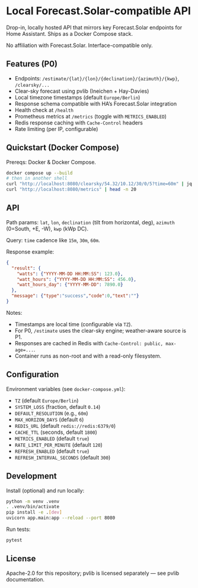 # Local Forecast.Solar-compatible API

Drop-in, locally hosted API that mirrors key Forecast.Solar endpoints for Home Assistant. Ships as a Docker Compose stack.

No affiliation with Forecast.Solar. Interface-compatible only.

## Features (P0)

- Endpoints: `/estimate/{lat}/{lon}/{declination}/{azimuth}/{kwp}`, `/clearsky/...`
- Clear-sky forecast using pvlib (Ineichen + Hay-Davies)
- Local timezone timestamps (default `Europe/Berlin`)
- Response schema compatible with HA’s Forecast.Solar integration
- Health check at `/health`
- Prometheus metrics at `/metrics` (toggle with `METRICS_ENABLED`)
- Redis response caching with `Cache-Control` headers
- Rate limiting (per IP, configurable)

## Quickstart (Docker Compose)

Prereqs: Docker & Docker Compose.

```bash
docker compose up --build
# then in another shell
curl "http://localhost:8080/clearsky/54.32/10.12/30/0/5?time=60m" | jq .
curl "http://localhost:8080/metrics" | head -n 20
```

## API

Path params: `lat`, `lon`, `declination` (tilt from horizontal, deg), `azimuth` (0=South, +E, -W), `kwp` (kWp DC).

Query: `time` cadence like `15m`, `30m`, `60m`.

Response example:

```json
{
  "result": {
    "watts": {"YYYY-MM-DD HH:MM:SS": 123.0},
    "watt_hours": {"YYYY-MM-DD HH:MM:SS": 456.0},
    "watt_hours_day": {"YYYY-MM-DD": 7890.0}
  },
  "message": {"type":"success","code":0,"text":""}
}
```

Notes:
- Timestamps are local time (configurable via `TZ`).
- For P0, `/estimate` uses the clear-sky engine; weather-aware source is P1.
- Responses are cached in Redis with `Cache-Control: public, max-age=...`.
- Container runs as non-root and with a read-only filesystem.

## Configuration

Environment variables (see `docker-compose.yml`):

- `TZ` (default `Europe/Berlin`)
- `SYSTEM_LOSS` (fraction, default `0.14`)
- `DEFAULT_RESOLUTION` (e.g., `60m`)
- `MAX_HORIZON_DAYS` (default `6`)
- `REDIS_URL` (default `redis://redis:6379/0`)
- `CACHE_TTL` (seconds, default `1800`)
- `METRICS_ENABLED` (default `true`)
- `RATE_LIMIT_PER_MINUTE` (default `120`)
- `REFRESH_ENABLED` (default `true`)
- `REFRESH_INTERVAL_SECONDS` (default `300`)

## Development

Install (optional) and run locally:

```bash
python -m venv .venv
. .venv/bin/activate
pip install -e .[dev]
uvicorn app.main:app --reload --port 8080
```

Run tests:

```bash
pytest
```

## License

Apache-2.0 for this repository; pvlib is licensed separately — see pvlib documentation.

